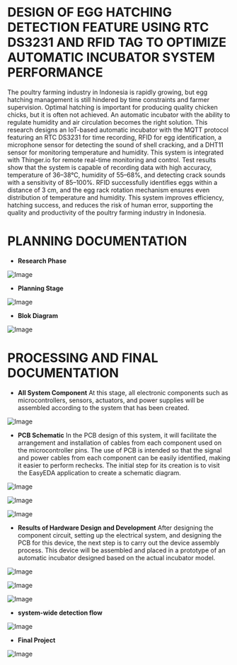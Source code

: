 # **DESIGN OF EGG HATCHING DETECTION FEATURE USING RTC DS3231 AND RFID TAG TO OPTIMIZE AUTOMATIC INCUBATOR SYSTEM PERFORMANCE**


The poultry farming industry in Indonesia is rapidly growing, but egg hatching management is still hindered by time constraints and farmer supervision. Optimal hatching is important for producing quality chicken chicks, but it is often not achieved. An automatic incubator with the ability to regulate humidity and air circulation becomes the right solution. This research designs an IoT-based automatic incubator with the MQTT protocol featuring an RTC DS3231 for time recording, RFID for egg identification, a microphone sensor for detecting the sound of shell cracking, and a DHT11 sensor for monitoring temperature and humidity. This system is integrated with Thinger.io for remote real-time monitoring and control. Test results show that the system is capable of recording data with high accuracy, temperature of 36–38°C, humidity of 55–68%, and detecting crack sounds with a sensitivity of 85–100%. RFID successfully identifies eggs within a distance of 3 cm, and the egg rack rotation mechanism ensures even distribution of temperature and humidity. This system improves efficiency, hatching success, and reduces the risk of human error, supporting the quality and productivity of the poultry farming industry in Indonesia.



# PLANNING DOCUMENTATION
- **Research Phase**

![Image](https://github.com/user-attachments/assets/09e45e5a-7974-4d0a-a812-0e43b66cc383)

- **Planning Stage**

![Image](https://github.com/user-attachments/assets/a201427c-8f30-463f-899c-c598cce08acc)

- **Blok Diagram**

![Image](https://github.com/user-attachments/assets/9e944d14-d925-4277-a51c-d8b796d1fcc7)

# PROCESSING AND FINAL DOCUMENTATION
- **All System Component**
At this stage, all electronic components such as microcontrollers, sensors, actuators, and power supplies will be assembled according to the system that has been created.

![Image](https://github.com/user-attachments/assets/e535c821-a8bf-4c3b-a793-53f5bfe00d60)

- **PCB Schematic**
In the PCB design of this system, it will facilitate the arrangement and installation of cables from each component used on the microcontroller pins. The use of PCB is intended so that the signal and power cables from each component can be easily identified, making it easier to perform rechecks. The initial step for its creation is to visit the EasyEDA application to create a schematic diagram.

![Image](https://github.com/user-attachments/assets/c670f2ea-dc8c-45b0-a77c-5f9535212b4d)

![Image](https://github.com/user-attachments/assets/0d102a99-05e6-4045-a54e-09438a695e99)

![Image](https://github.com/user-attachments/assets/655b4a50-f628-4336-a031-f11b160569ad)

- **Results of Hardware Design and Development**
After designing the component circuit, setting up the electrical system, and designing the PCB for this device, the next step is to carry out the device assembly process. This device will be assembled and placed in a prototype of an automatic incubator designed based on the actual incubator model.

![Image](https://github.com/user-attachments/assets/00c1076e-b08d-41cd-8d0e-b98a005d9a57)

![Image](https://github.com/user-attachments/assets/b3b79742-85fd-4eb4-bfeb-5d587d889d3b)

![Image](https://github.com/user-attachments/assets/4e2c101e-bbc3-464f-a089-c720f184a97c)

- **system-wide detection flow**

![Image](https://github.com/user-attachments/assets/c99c6a9f-732c-405a-a449-ec262acf31d1)

- **Final Project**

![Image](https://github.com/user-attachments/assets/c8ecb3a4-a21e-4c55-82f5-064c42994203)
